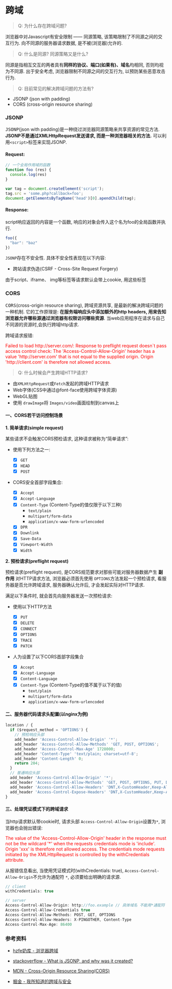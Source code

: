 # 跨域

> Q: 为什么存在跨域问题?

浏览器中对Javascript有安全限制 —— 同源策略, 该策略限制了不同源之间的交互行为. 向不同源的服务器请求数据, 是不被(浏览器)允许的.

> Q: 什么是同源? 同源策略又是什么?

同源是指相互交互的两者具有**同样的协议、端口(如果有)、域名**均相同, 否则均视为不同源. 出于安全考虑, 浏览器限制不同源之间的交互行为, 以预防某些恶意攻击行为.

> Q: 目前常见的解决跨域问题的方法有?

- JSONP (json with padding)
- CORS (cross-origin resource sharing)

### JSONP

<kbd>JSONP</kbd>(json with padding)是一种绕过浏览器同源策略来共享资源的常见方法.  **JSONP不是通过XMLHttpRequest发送请求, 而是一种浏览器相关的方法.** 可以利用```<script>```标签来实现JSONP.

#### Request:

```js
// 一个全局作用域的函数
function foo (res) {
  console.log(res)
} 

var tag = document.createElement('script');
tag.src = 'some.php?callback=foo';
document.getElementsByTagName('head')[0].apendChild(tag);
```

#### Response:

script响应返回的内容是一个函数, 响应的对象会传入这个名为foo的全局函数并执行.

```js
foo({
  "bar": "baz"
})
```

```JSONP```存在不安全性. 具体不安全性表现在以下内容:

- 跨站请求伪造(CSRF - Cross-Site Request Forgery)

由于script、iframe、 img等标签等请求默认会带上cookie, 用这些标签


### CORS

<kbd>CORS</kbd>(cross-origin resource sharing), 跨域资源共享, 是最新的解决跨域问题的一种机制. 它的工作原理是: **在服务端响应头中添加额外的http headers, 用来告知浏览器允许哪些源通过浏览器有权限访问哪些资源**. 当web应用程序在请求与自己不同源的资源时,会执行跨域http请求.

跨域请求报错:

<p style="color: red;">Failed to load http://server.com/: Response to preflight request doesn`t pass access control check: The 'Access-Control-Allow-Origin' header has a value 'http://server.com' that is not equal to the supplied origin. Origin 'http://client.com' is therefore not allowed access.</p>

> Q: 什么时候会产生跨域HTTP请求?

- 由```XMLHttpRequest```或```Fetch```发起的跨域HTTP请求
- Web字体(CSS中通过@font-face使用跨域字体资源)
- WebGL贴图
- 使用 ```drawImage```将 ```Images/video```画面绘制到canvas上

#### 一、CORS若干访问控制场景

**1. 简单请求(simple request)**

某些请求不会触发CORS预检请求, 这种请求被称为“简单请求”:

- 使用下列方法之一:

  - [x] ```GET```
  - [x] ```HEAD```
  - [x] ```POST```

- CORS安全首部字段集合:

  - [x] ```Accept```
  - [x] ```Accept-Language```
  - [x] ```Content-Type``` (Content-Type的值仅限于以下三种)
    - ```text/plain```
    - ```multipart/form-data```
    - ```application/x-www-form-urlencoded```
  - [x] ```DPR```
  - [x] ```Downlink```
  - [x] ```Save-Data```
  - [x] ```Viewport-Width```
  - [x] ```Width```

**2. 预检请求(preflight request)**

预检请求(preflight request), 是CORS规范要求对那些可能对服务器数据产生 **副作用** 对HTTP请求方法, 浏览器必须首先使用 ```OPTIONS```方法发起一个预检请求, 看服务器是否允许跨域请求, 服务器确认允许后, 才会发起实际对HTTP请求. 

满足以下条件时, 就会首先向服务器发送一次预检请求:

- 使用以下HTTP方法

  - [x] ```PUT```
  - [x] ```DELETE```
  - [x] ```CONNECT```
  - [x] ```OPTIONS```
  - [x] ```TRACE```
  - [x] ```PATCH```
- 人为设置了以下CORS首部字段集合

  - [x] ```Accept```
  - [x] ```Accept-Language```
  - [x] ```Content-Language```
  - [x] ```Content-Type``` (Content-Type的值不属于以下的值)
    - ```text/plain```
    - ```multipart/form-data```
    - ```application/x-www-form-urlencoded```

#### 二、服务器代码请求头配置(以nginx为例)

```js
location / {
  if ($request_method = 'OPTIONS') {
    // 预检响应头部
    add_header 'Access-Control-Allow-Origin' '*';
    add_header 'Access-Control-Allow-Methods' 'GET, POST, OPTIONS';
    add_header 'Access-Control-Max-Age' 1728000;
    add_header 'Content-Type' 'text/plain; charset=utf-8';
    add_header 'Content-Length' 0;
    return 204;
  }
  // 普通响应头部
  add_header 'Access-Control-Allow-Origin' '*';
  add_header 'Access-Control-Allow-Methods' 'GET, POST, OPTIONS, PUT, DELETE';
  add_header 'Access-Control-Allow-Headers' 'DNT,X-CustomHeader,Keep-Alive,User-Agent,X-Requested-With,If-Modified-Since,Cache-Control,Content-Type,Content-Range,Range';
  add_header 'Access-Control-Expose-Headers' 'DNT,X-CustomHeader,Keep-Alive,User-Agent,X-Requested-With,If-Modified-Since,Cache-Control,Content-Type,Content-Range,Range';
}

```

#### 三、处理凭证模式下的跨域请求

当http请求默认带cookie时, 请求头部 ```Access-Control-Allow-Origin```设置为```*```, 浏览器也会抛出错误:

<p style="color: red;">The value of the 'Access-Control-Allow-Origin' header in the response must not be the wildcard '*' when the requests credentials mode is 'include'. Origin 'xxx' is therefore not allowed access. The credentials mode requests initiated by the XMLHttpRequest is controlled by the withCredentials attribute.</p>

从报错信息看出, 当使用凭证模式时(withCredentials: true), ```Access-Control-Allow-Origin```不允许为通配符 ```*```, 必须要给出明确的请求源.

```js
// client
withCredentials: true

// server
Access-Control-Allow-Origin: http://foo.example // 具体域名 不能用*通配符
Access-Control-Allow-Credentials true
Access-Control-Allow-Methods: POST, GET, OPTIONS
Access-Control-Allow-Headers: X-PINGOTHER, Content-Type
Access-Control-Max-Age: 86400
```

### 参考资料

- [hzfe奶库 - 浏览器跨域](https://hzfe.github.io/hzfe-questions-and-answers/hzfe-qa-2017/M-browser/cross-origin.html#cors-例子1-简单请求)
- [stackoverflow - What is JSONP, and why was it created?](https://stackoverflow.com/questions/3839966/can-anyone-explain-what-jsonp-is-in-layman-terms)

- [MDN - Cross-Origin Resource Sharing(CORS)](https://developer.mozilla.org/zh-CN/docs/Web/HTTP/Access_control_CORS)

- [掘金 - 我所知道的跨域与安全](https://juejin.im/post/5a6320d56fb9a01cb64ee191)